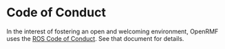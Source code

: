 # Code of Conduct

In the interest of fostering an open and welcoming environment, OpenRMF uses the [ROS Code of Conduct](https://osrf.github.io/code_of_conduct/).
See that document for details.
